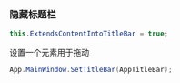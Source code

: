 ### 隐藏标题栏

~~~ C#
this.ExtendsContentIntoTitleBar = true;
~~~

设置一个元素用于拖动

~~~ C#
App.MainWindow.SetTitleBar(AppTitleBar);
~~~

